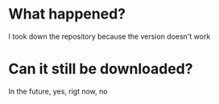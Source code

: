 # What happened?
I took down the repository because the version doesn't work
# Can it still be downloaded?
In the future, yes, rigt now, no
